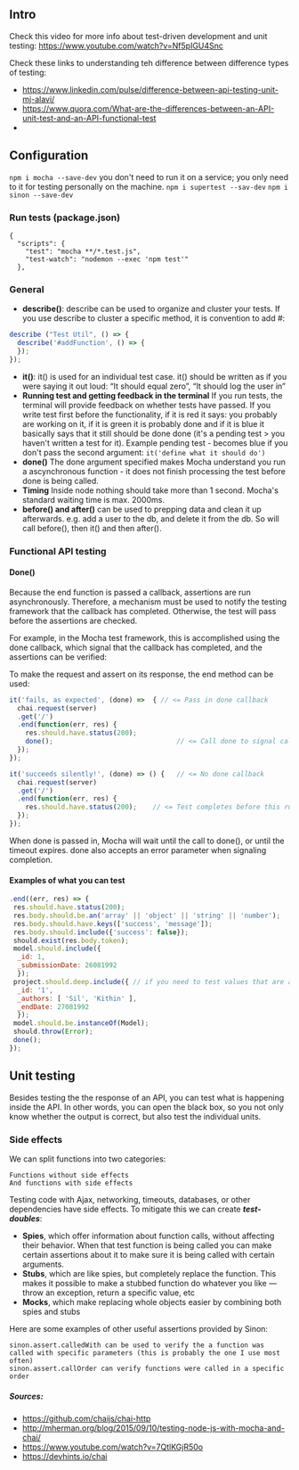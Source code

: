 ## Intro
Check this video for more info about test-driven development and unit testing: https://www.youtube.com/watch?v=Nf5pIGU4Snc

Check these links to understanding teh difference between difference types of testing:
- https://www.linkedin.com/pulse/difference-between-api-testing-unit-mj-alavi/
- https://www.quora.com/What-are-the-differences-between-an-API-unit-test-and-an-API-functional-test
-


## Configuration
`npm i mocha --save-dev` you don't need to run it on a service; you only need to it for testing personally on the machine.
`npm i supertest --sav-dev`
`npm i sinon --save-dev`


###  Run tests (package.json)
```
{
  "scripts": {
    "test": "mocha **/*.test.js",
    "test-watch": "nodemon --exec 'npm test'"
  },
```

### General
- **describe()**: describe can be used to organize and cluster your tests. If you use describe to cluster a specific method, it is convention to add #: 
```javascript
describe ("Test Util", () => {
  describe('#addFunction', () => {
  });
});
```
- **it()**: it() is used for an individual test case. it() should be written as if you were saying it out loud: “It should equal zero”, “It should log the user in”
- **Running test and getting feedback in the terminal** If you run tests, the terminal will provide feedback on whether tests have passed. If you write test first before the functionality, if it is red it says: you probably are working on it, if it is green it is probably done and if it is blue it basically says that it still should be done done (it's a pending test > you haven't written a test for it).  Example pending test - becomes blue if you don't pass the second argument:  `it('define what it should do')`
- **done()** The done argument specified makes Mocha understand you run a ascynchronous function - it does not finish processing the test before done is being called. 
- **Timing** Inside node nothing should take more than 1 second. Mocha's standard waiting time is max. 2000ms. 
- **before() and after()** can be used to prepping data and clean it up afterwards. e.g. add a user to the db, and delete it from the db. So will call before(), then it() and then after(). 


### Functional API testing
#### Done()
Because the end function is passed a callback, assertions are run asynchronously. Therefore, a mechanism must be used to notify the testing framework that the callback has completed. Otherwise, the test will pass before the assertions are checked.

For example, in the Mocha test framework, this is accomplished using the done callback, which signal that the callback has completed, and the assertions can be verified:

To make the request and assert on its response, the end method can be used:
```javascript
it('fails, as expected', (done) =>  { // <= Pass in done callback
  chai.request(server)
  .get('/')
  .end(function(err, res) {
    res.should.have.status(200);
    done();                               // <= Call done to signal callback end
  });
});

it('succeeds silently!', (done) => () {   // <= No done callback
  chai.request(server)
  .get('/')
  .end(function(err, res) {
    res.should.have.status(200);    // <= Test completes before this runs
  });
});
```
When done is passed in, Mocha will wait until the call to done(), or until the timeout expires. done also accepts an error parameter when signaling completion.

#### Examples of what you can test
```js
.end((err, res) => {
 res.should.have.status(200);
 res.body.should.be.an('array' || 'object' || 'string' || 'number');
 res.body.should.have.keys(['success', 'message']);
 res.body.should.include({'success': false});
 should.exist(res.body.token);
 model.should.include({
  _id: 1,
  _submissionDate: 26081992
  });
 project.should.deep.include({ // if you need to test values that are array's and objects
  _id: '1',
  _authors: [ 'Sil', 'Kithin' ],
  _endDate: 27081992
  });
 model.should.be.instanceOf(Model);
 should.throw(Error);
 done();
});
```

## Unit testing
Besides testing the the response of an API, you can test what is happening inside the API. In other words, you can open the black box, so you not only know whether the output is correct, but also test the individual units. 

### Side effects
We can split functions into two categories:

    Functions without side effects
    And functions with side effects

Testing code with Ajax, networking, timeouts, databases, or other dependencies have side effects. To mitigate this we can create ***test-doubles***:

- **Spies**, which offer information about function calls, without affecting their behavior. When that test function is being called you can make certain assertions about it to make sure it is being called with certain arguments. 
- **Stubs**, which are like spies, but completely replace the function. This makes it possible to make a stubbed function do whatever you like — throw an exception, return a specific value, etc
- **Mocks**, which make replacing whole objects easier by combining both spies and stubs

Here are some examples of other useful assertions provided by Sinon:

    sinon.assert.calledWith can be used to verify the a function was called with specific parameters (this is probably the one I use most often)
    sinon.assert.callOrder can verify functions were called in a specific order



##### Sources: 
- https://github.com/chaijs/chai-http
- http://mherman.org/blog/2015/09/10/testing-node-js-with-mocha-and-chai/
- https://www.youtube.com/watch?v=7QtlKGjR50o
- https://devhints.io/chai
